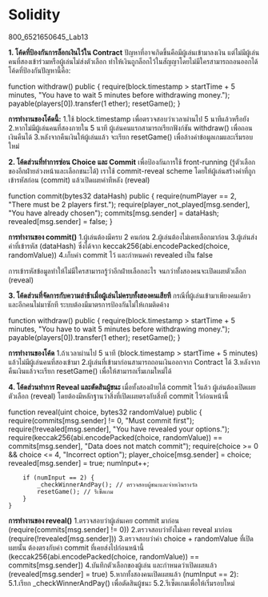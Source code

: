 # Solidity
800_6521650645_Lab13

**1. โค้ดที่ป้องกันการล็อกเงินไว้ใน Contract**
ปัญหาที่อาจเกิดขึ้นคือมีผู้เล่นเข้ามาลงเงิน แต่ไม่มีผู้เล่นคนที่สองเข้าร่วมหรือผู้เล่นไม่ส่งตัวเลือก ทำให้เงินถูกล็อกไว้ในสัญญาโดยไม่มีใครสามารถถอนออกได้ โค้ดที่ป้องกันปัญหานี้คือ:

function withdraw() public {
        require(block.timestamp > startTime + 5 minutes, "You have to wait 5 minutes before withdrawing money.");
        payable(players[0]).transfer(1 ether);
        resetGame();
    }

**การทำงานของโค้ดนี้:**
1.ใช้ block.timestamp เพื่อตรวจสอบว่าเวลาผ่านไป 5 นาทีแล้วหรือยัง
2.หากไม่มีผู้เล่นคนที่สองภายใน 5 นาที ผู้เล่นคนแรกสามารถเรียกฟังก์ชัน withdraw() เพื่อถอนเงินคืนได้
3.หลังจากคืนเงินให้ผู้เล่นแล้ว จะเรียก resetGame() เพื่อล้างค่าข้อมูลเกมและเริ่มรอบใหม่

**2. โค้ดส่วนที่ทำการซ่อน Choice และ Commit**
เพื่อป้องกันการใช้ front-running (รู้ตัวเลือกของอีกฝ่ายล่วงหน้าและเลือกชนะได้) เราใช้ commit-reveal scheme โดยให้ผู้เล่นสร้างค่าที่ถูกเข้ารหัสก่อน (commit) แล้วเปิดเผยค่าทีหลัง (reveal)

function commit(bytes32 dataHash) public {
        require(numPlayer == 2, "There must be 2 players first.");
        require(player_not_played[msg.sender], "You have already chosen");
        commits[msg.sender] = dataHash;
        revealed[msg.sender] = false;
    }

**การทำงานของ commit()**
1.ผู้เล่นต้องมีครบ 2 คนก่อน
2.ผู้เล่นต้องไม่เคยเลือกมาก่อน
3.ผู้เล่นส่งค่าที่เข้ารหัส (dataHash) ซึ่งได้จาก keccak256(abi.encodePacked(choice, randomValue))
4.เก็บค่า commit ไว้ และกำหนดค่า revealed เป็น false

การเข้ารหัสข้อมูลทำให้ไม่มีใครสามารถรู้ว่าอีกฝ่ายเลือกอะไร จนกว่าทั้งสองคนจะเปิดเผยตัวเลือก (reveal)

**3. โค้ดส่วนที่จัดการกับความล่าช้าเมื่อผู้เล่นไม่ครบทั้งสองคนเสียที**
กรณีที่ผู้เล่นเข้ามาเพียงคนเดียวและอีกคนไม่มาซักที ระบบต้องมีมาตรการป้องกันไม่ให้เกมติดค้าง

function withdraw() public {
        require(block.timestamp > startTime + 5 minutes, "You have to wait 5 minutes before withdrawing money.");
        payable(players[0]).transfer(1 ether);
        resetGame();
    }

**การทำงานของโค้ด**
1.ถ้าเวลาผ่านไป 5 นาที (block.timestamp > startTime + 5 minutes) แล้วไม่มีผู้เล่นคนที่สองเข้ามา
2.ผู้เล่นที่เข้ามาก่อนสามารถถอนเงินออกจาก Contract ได้
3.หลังจากคืนเงินแล้วจะเรียก resetGame() เพื่อให้สามารถเริ่มเกมใหม่ได้

**4. โค้ดส่วนทำการ Reveal และตัดสินผู้ชนะ**
เมื่อทั้งสองฝ่ายได้ commit ไว้แล้ว ผู้เล่นต้องเปิดเผยตัวเลือก (reveal) โดยต้องมีหลักฐานว่าสิ่งที่เปิดเผยตรงกับสิ่งที่ commit ไว้ก่อนหน้านี้

function reveal(uint choice, bytes32 randomValue) public {
        require(commits[msg.sender] != 0, "Must commit first");
        require(!revealed[msg.sender], "You have revealed your options.");
        require(keccak256(abi.encodePacked(choice, randomValue)) == commits[msg.sender], "Data does not match commit");
        require(choice >= 0 && choice <= 4, "Incorrect option");
        player_choice[msg.sender] = choice;
        revealed[msg.sender] = true;
        numInput++;
        
        if (numInput == 2) {
            _checkWinnerAndPay(); // ตรวจสอบผู้ชนะและจ่ายเงินรางวัล
            resetGame(); // รีเซ็ตเกม
        }
    }
    
**การทำงานของ reveal()**
1.ตรวจสอบว่าผู้เล่นเคย commit มาก่อน (require(commits[msg.sender] != 0))
2.ตรวจสอบว่ายังไม่เคย reveal มาก่อน (require(!revealed[msg.sender]))
3.ตรวจสอบว่าค่า choice + randomValue ที่เปิดเผยนั้น ต้องตรงกับค่า commit ที่เคยส่งไปก่อนหน้านี้ (keccak256(abi.encodePacked(choice, randomValue)) == commits[msg.sender])
4.บันทึกตัวเลือกของผู้เล่น และกำหนดว่าเปิดเผยแล้ว (revealed[msg.sender] = true)
5.หากทั้งสองคนเปิดเผยแล้ว (numInput == 2):
  5.1.เรียก _checkWinnerAndPay() เพื่อตัดสินผู้ชนะ
  5.2.รีเซ็ตเกมเพื่อให้เริ่มรอบใหม่
